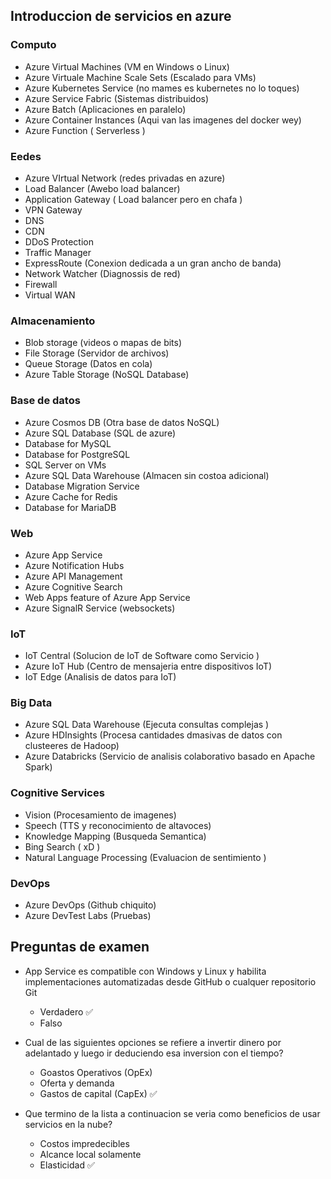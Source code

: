 ## Introduccion de servicios en azure

### Computo
- Azure Virtual Machines (VM en Windows o Linux)
- Azure Virtuale Machine Scale Sets (Escalado para VMs)
- Azure Kubernetes Service (no mames es kubernetes no lo toques)
- Azure Service Fabric (Sistemas distribuidos)
- Azure Batch (Aplicaciones en paralelo)
- Azure Container Instances (Aqui van las imagenes del docker wey)
- Azure Function ( Serverless )

### Eedes
- Azure VIrtual Network (redes privadas en azure)
- Load Balancer (Awebo load balancer)
- Application Gateway ( Load balancer pero en chafa )
- VPN Gateway
- DNS
- CDN
- DDoS Protection
- Traffic Manager
- ExpressRoute (Conexion dedicada a un gran ancho de banda)
- Network Watcher (Diagnossis de red)
- Firewall
- Virtual WAN

### Almacenamiento
- Blob storage (videos o mapas de bits)
- File Storage (Servidor de archivos)
- Queue Storage (Datos en cola)
- Azure Table Storage (NoSQL Database)

### Base de datos
- Azure Cosmos DB (Otra base de datos NoSQL)
- Azure SQL Database (SQL de azure)
- Database for MySQL
- Database for PostgreSQL
- SQL Server on VMs
- Azure SQL Data Warehouse (Almacen sin costoa adicional)
- Database Migration Service
- Azure Cache for Redis
- Database for MariaDB

### Web
- Azure App Service
- Azure Notification Hubs
- Azure API Management
- Azure Cognitive Search
- Web Apps feature of Azure App Service
- Azure SignalR Service (websockets)

### IoT
- IoT Central (Solucion de IoT de Software como Servicio )
- Azure IoT Hub (Centro de mensajeria entre dispositivos IoT)
- IoT Edge (Analisis de datos para IoT)

### Big Data
- Azure SQL Data Warehouse (Ejecuta consultas complejas )
- Azure HDInsights (Procesa cantidades dmasivas de datos con clusteeres de Hadoop)
- Azure Databricks (Servicio de analisis colaborativo basado en Apache Spark)

### Cognitive Services
- Vision (Procesamiento de imagenes)
- Speech (TTS y reconocimiento de altavoces)
- Knowledge Mapping (Busqueda Semantica)
- Bing Search ( xD )
- Natural Language Processing (Evaluacion de sentimiento )

### DevOps
- Azure DevOps (Github chiquito)
- Azure DevTest Labs (Pruebas)

## Preguntas de examen

- App Service es compatible con Windows y Linux y habilita implementaciones automatizadas desde GitHub o cualquer repositorio Git
  - Verdadero ✅
  - Falso

- Cual de las siguientes opciones se refiere a invertir dinero por adelantado y luego ir deduciendo esa inversion con el tiempo?
  - Goastos Operativos (OpEx)
  - Oferta y demanda
  - Gastos de capital (CapEx) ✅
 
- Que termino de la lista a continuacion se veria como beneficios de usar servicios en la nube?
  - Costos impredecibles
  - Alcance local solamente
  - Elasticidad ✅
